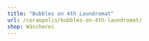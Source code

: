 ```yaml
---
title: "Bubbles on 4th Laundromat"
url: /coraopolis/bubbles-on-4th-laundromat/
shop: Wäscherei
---
```

